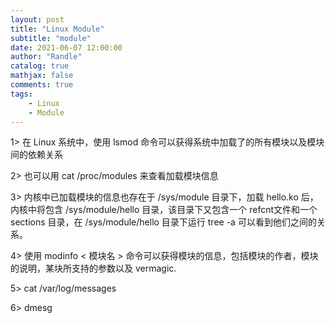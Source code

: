 ```yaml
---
layout: post
title: "Linux Module"
subtitle: "module"
date: 2021-06-07 12:00:00
author: "Randle"
catalog: true
mathjax: false
comments: true
tags:
    - Linux
    - Module
---
```


1> 在 Linux 系统中，使用 lsmod 命令可以获得系统中加载了的所有模块以及模块间的依赖关系

2> 也可以用 cat /proc/modules 来查看加载模块信息

3> 内核中已加载模块的信息也存在于 /sys/module 目录下，加载 hello.ko 后，内核中将包含 /sys/module/hello 目录，该目录下又包含一个 refcnt文件和一个 sections 目录，在 /sys/module/hello 目录下运行 tree -a 可以看到他们之间的关系。

4> 使用 modinfo < 模块名 > 命令可以获得模块的信息，包括模块的作者，模块的说明，某块所支持的参数以及 vermagic.

5> cat /var/log/messages

6> dmesg

